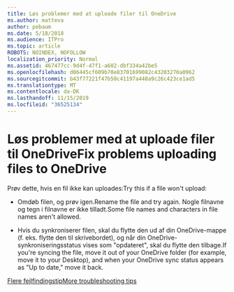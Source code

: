 ```yaml
---
title: Løs problemer med at uploade filer til OneDrive
ms.author: matteva
author: pebaum
ms.date: 5/18/2018
ms.audience: ITPro
ms.topic: article
ROBOTS: NOINDEX, NOFOLLOW
localization_priority: Normal
ms.assetid: 467477cc-9d4f-47f1-a602-dbf334a42be5
ms.openlocfilehash: d06445cf609b70e83701699082c43203270a0962
ms.sourcegitcommit: b43f77221f47b50c41197a448a9c26c423ce1ad5
ms.translationtype: MT
ms.contentlocale: da-DK
ms.lasthandoff: 11/15/2019
ms.locfileid: "36525134"
---
```

# <a name="fix-problems-uploading-files-to-onedrive"></a><span data-ttu-id="202e7-102">Løs problemer med at uploade filer til OneDrive</span><span class="sxs-lookup"><span data-stu-id="202e7-102">Fix problems uploading files to OneDrive</span></span>

<span data-ttu-id="202e7-103">Prøv dette, hvis en fil ikke kan uploades:</span><span class="sxs-lookup"><span data-stu-id="202e7-103">Try this if a file won't upload:</span></span>
  
- <span data-ttu-id="202e7-104">Omdøb filen, og prøv igen.</span><span class="sxs-lookup"><span data-stu-id="202e7-104">Rename the file and try again.</span></span> <span data-ttu-id="202e7-105">Nogle filnavne og tegn i filnavne er ikke tilladt.</span><span class="sxs-lookup"><span data-stu-id="202e7-105">Some file names and characters in file names aren't allowed.</span></span> 
    
- <span data-ttu-id="202e7-106">Hvis du synkroniserer filen, skal du flytte den ud af din OneDrive-mappe (f. eks. flytte den til skrivebordet), og når din OneDrive-synkroniseringsstatus vises som "opdateret", skal du flytte den tilbage.</span><span class="sxs-lookup"><span data-stu-id="202e7-106">If you're syncing the file, move it out of your OneDrive folder (for example, move it to your Desktop), and when your OneDrive sync status appears as "Up to date," move it back.</span></span> 
    
[<span data-ttu-id="202e7-107">Flere fejlfindingstip</span><span class="sxs-lookup"><span data-stu-id="202e7-107">More troubleshooting tips</span></span>](https://go.microsoft.com/fwlink/?linkid=873155)
  

